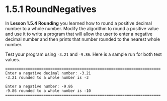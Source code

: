 # 1.5.1 RoundNegatives
In <b>Lesson 1.5.4 Rounding</b> you learned how to round a positive decimal number to a whole number. Modify the algorithm to round a positive value and use it to write a program that will allow the user to enter a negative decimal number and then prints that number rounded to the nearest whole number.

Test your program using `-3.21` and `-9.86`. Here is a sample run for both test values.
```
=====================================================================
Enter a negative decimal number: -3.21
-3.21 rounded to a whole number is -3

Enter a negative number: -9.86
-9.86 rounded to a whole number is -10
=====================================================================
```